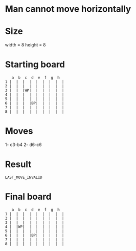 # Man cannot move horizontally

# Size
width = 8
height = 8

# Starting board
```
   a  b  c  d  e  f  g  h
1 |  |  |  |  |  |  |  |  |
2 |  |  |  |  |  |  |  |  |
3 |  |  |WP|  |  |  |  |  |
4 |  |  |  |  |  |  |  |  |
5 |  |  |  |  |  |  |  |  |
6 |  |  |  |BP|  |  |  |  |
7 |  |  |  |  |  |  |  |  |
8 |  |  |  |  |  |  |  |  |
```
# Moves
1- c3-b4
2- d6-c6



# Result
`LAST_MOVE_INVALID`

# Final board
```
   a  b  c  d  e  f  g  h
1 |  |  |  |  |  |  |  |  |
2 |  |  |  |  |  |  |  |  |
3 |  |  |  |  |  |  |  |  |
4 |  |WP|  |  |  |  |  |  |
5 |  |  |  |  |  |  |  |  |
6 |  |  |  |BP|  |  |  |  |
7 |  |  |  |  |  |  |  |  |
8 |  |  |  |  |  |  |  |  |
```
